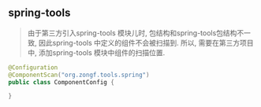## spring-tools
> 由于第三方引入spring-tools 模块儿时, 包结构和spring-tools包结构不一致, 因此spring-tools 中定义的组件不会被扫描到. 所以, 需要在第三方项目中, 添加spring-tools 模块中组件的扫描位置.

```java
@Configuration
@ComponentScan("org.zongf.tools.spring")
public class ComponentConfig {

}
```